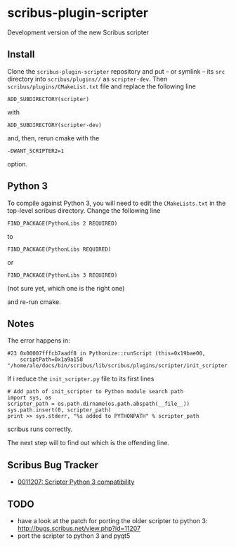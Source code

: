 # scribus-plugin-scripter

Development version of the new Scribus scripter 

## Install

Clone the `scribus-plugin-scripter` repository and put – or symlink – its `src` directory into `scribus/plugins//` as `scripter-dev`. Then `scribus/plugins/CMakeList.txt` file and replace the following line

    ADD_SUBDIRECTORY(scripter)

with

    ADD_SUBDIRECTORY(scripter-dev)

and, then, rerun cmake with the 

    -DWANT_SCRIPTER2=1 

option.

## Python 3

To compile against Python 3, you will need to edit the `CMakeLists.txt` in the top-level scribus directory. Change the following line

    FIND_PACKAGE(PythonLibs 2 REQUIRED)

to

    FIND_PACKAGE(PythonLibs REQUIRED)

or 

    FIND_PACKAGE(PythonLibs 3 REQUIRED)

(not sure yet, which one is the right one)

and re-run cmake.

## Notes

The error happens in:

    #23 0x00007fffcb7aadf8 in Pythonize::runScript (this=0x19bae00, 
        scriptPath=0x1a9a158 "/home/ale/docs/bin/scribus/lib/scribus/plugins/scripter/init_scripter.py")

If i reduce the `init_scripter.py` file to its first lines

    # Add path of init_scripter to Python module search path
    import sys, os
    scripter_path = os.path.dirname(os.path.abspath(__file__))
    sys.path.insert(0, scripter_path)
    print >> sys.stderr, "%s added to PYTHONPATH" % scripter_path

scribus runs correctly.

The next step will to find out which is the offending line.

## Scribus Bug Tracker

- [0011207: Scripter Python 3 compatibility](http://bugs.scribus.net/view.php?id=11207)

## TODO

- have a look at the patch for porting the older scripter to python 3: http://bugs.scribus.net/view.php?id=11207
- port the scripter to python 3 and pyqt5
